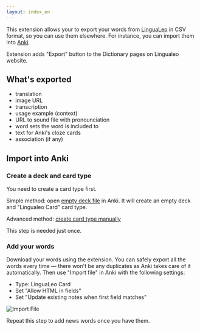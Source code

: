 ```yaml
---
layout: index_en
---
```


This extension allows your to export your words from [LinguaLeo](http://lingualeo.com/) in CSV format, so you can use them elsewhere. For instance, you can import them into [Anki](http://ankisrs.net/).

Extension adds "Export" button to the Dictionary pages on Lingualeo website.

## What's exported

- translation
- image URL
- transcription
- usage example (context)
- URL to sound file with pronounciation
- word sets the word is included to
- text for Anki's cloze cards
- association (if any)

## Import into Anki

### Create a deck and card type

You need to create a card type first.

Simple method: open [empty deck file](../LingualeoWords.apkg) in Anki. It will create an empty deck and "Lingualeo Card" card type.

Advanced method: [create card type manually](card-template)

This step is needed just once.

### Add your words

Download your words using the extension. You can safely export all the words every time — there won't be any duplicates as Anki takes care of it automatically. 
Then use "Import file" in Anki with the following settings:

- Type: LinguaLeo Card
- Set "Allow HTML in fields"
- Set "Update existing notes when first field matches"

![Import File](../img/import.png)

Repeat this step to add news words once you have them.
